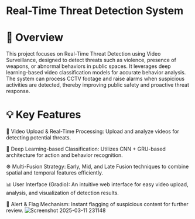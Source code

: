 # Real-Time Threat Detection System
# 📜 Overview

This project focuses on Real-Time Threat Detection using Video Surveillance, designed to detect threats such as violence, presence of weapons, or abnormal behaviors in public spaces. It leverages deep learning-based video classification models for accurate behavior analysis. The system can process CCTV footage and raise alarms when suspicious activities are detected, thereby improving public safety and proactive threat response.

# 💡 Key Features
🎥 Video Upload & Real-Time Processing: Upload and analyze videos for detecting potential threats.

🧠 Deep Learning-based Classification: Utilizes CNN + GRU-based architecture for action and behavior recognition.

⚙️ Multi-Fusion Strategy: Early, Mid, and Late Fusion techniques to combine spatial and temporal features efficiently.

📊 User Interface (Gradio): An intuitive web interface for easy video upload, analysis, and visualization of detection results.

🚨 Alert & Flag Mechanism: Instant flagging of suspicious content for further review.
![Screenshot 2025-03-11 231148](https://github.com/user-attachments/assets/315411b0-41ed-4a12-b965-5e810acaeffc)

